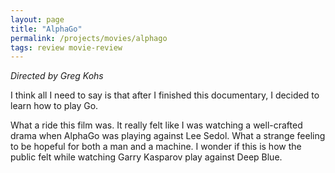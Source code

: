 ```yaml
---
layout: page
title: "AlphaGo"
permalink: /projects/movies/alphago
tags: review movie-review
---
```


_Directed by Greg Kohs_

I think all I need to say is that after I finished this documentary, I decided to learn how to play Go.

What a ride this film was. It really felt like I was watching a well-crafted drama when AlphaGo was playing against Lee Sedol. What a strange feeling to be hopeful for both a man and a machine. I wonder if this is how the public felt while watching Garry Kasparov play against Deep Blue.
